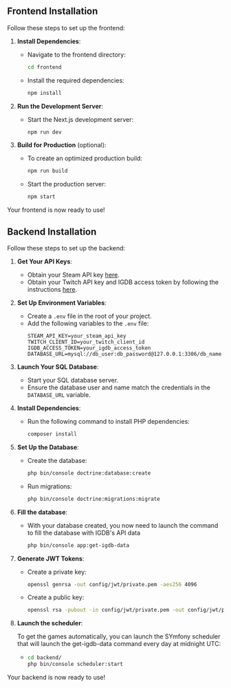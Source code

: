## Frontend Installation

Follow these steps to set up the frontend:

1. **Install Dependencies**:

   - Navigate to the frontend directory:
     ```bash
     cd frontend
     ```
   - Install the required dependencies:
     ```bash
     npm install
     ```
2. **Run the Development Server**:

   - Start the Next.js development server:
     ```bash
     npm run dev
     ```

3. **Build for Production** (optional):

   - To create an optimized production build:
     ```bash
     npm run build
     ```
   - Start the production server:
     ```bash
     npm start
     ```

Your frontend is now ready to use!

## Backend Installation

Follow these steps to set up the backend:

1. **Get Your API Keys**:

   - Obtain your Steam API key [here](https://steamcommunity.com/dev/apikey).
   - Obtain your Twitch API key and IGDB access token by following the instructions [here](https://api-docs.igdb.com/#getting-started).

2. **Set Up Environment Variables**:

   - Create a `.env` file in the root of your project.
   - Add the following variables to the `.env` file:
     ```env
     STEAM_API_KEY=your_steam_api_key
     TWITCH_CLIENT_ID=your_twitch_client_id
     IGDB_ACCESS_TOKEN=your_igdb_access_token
     DATABASE_URL=mysql://db_user:db_password@127.0.0.1:3306/db_name
     ```

3. **Launch Your SQL Database**:

   - Start your SQL database server.
   - Ensure the database user and name match the credentials in the `DATABASE_URL` variable.

4. **Install Dependencies**:

   - Run the following command to install PHP dependencies:
     ```bash
     composer install
     ```

5. **Set Up the Database**:

   - Create the database:
     ```bash
     php bin/console doctrine:database:create
     ```
   - Run migrations:
     ```bash
     php bin/console doctrine:migrations:migrate
     ```

6. **Fill the database**:

   - With your database created, you now need to launch the command to fill the database with IGDB's API data

     ```bash
     php bin/console app:get-igdb-data
     ```

7. **Generate JWT Tokens**:

    - Create a private key:
        ```bash
        openssl genrsa -out config/jwt/private.pem -aes256 4096
        ```
    - Create a public key:
        ```bash
        openssl rsa -pubout -in config/jwt/private.pem -out config/jwt/public.pem
        ```

8. **Launch the scheduler**:

    To get the games automatically, you can launch the SYmfony scheduler that will launch the get-igdb-data command every day at midnight UTC:

    - ```bash
      cd backend/
      php bin/console scheduler:start
      ```



Your backend is now ready to use!
